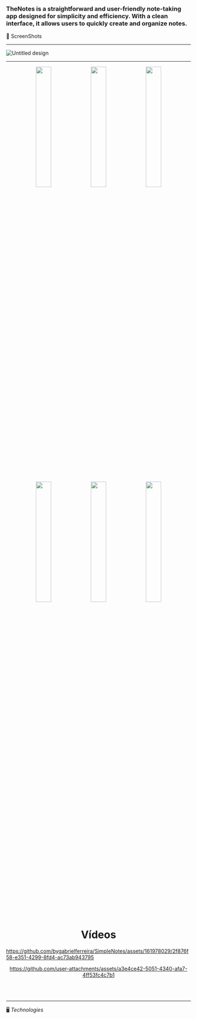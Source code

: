 <h3>TheNotes is a straightforward and user-friendly note-taking app designed for simplicity and efficiency. With a clean interface, it allows users to quickly create and organize notes.</h3>

<p>📲 ScreenShots </p>
<hr/>

![Untitled design](https://github.com/bygabrielferreira/SimpleNotes/assets/161978029/94b87dc7-0013-45ed-bc95-029d3897ff92)

----
<div width="100%" align="center">
  <img src="https://github.com/user-attachments/assets/82fffe54-020e-4990-9638-40456a138c03" width="29%" />
  <img src="https://github.com/user-attachments/assets/a00b251f-d566-4628-bee9-738d052e03b6" width="29%" />
  <img src="https://github.com/user-attachments/assets/ce4ce3cf-bd95-416e-92fe-e6da308513ce" width="29%" />
  <br/>
  <img src="https://github.com/user-attachments/assets/a51ac449-d94b-4d54-8000-3172541228cc" width="29%" />
  <img src="https://github.com/user-attachments/assets/6174bb2c-65b3-482f-9d93-568511682767" width="29%" />
  <img src="https://github.com/user-attachments/assets/9a42fe0a-1ea9-4fd1-939b-7bac7aeab8b8" width="29%" />

</div>

<br/><br/>
<h1 align="center"> Vídeos </h1>
<div width="50%" align="left">

https://github.com/bygabrielferreira/SimpleNotes/assets/161978029/2f876f58-e351-4299-8fd4-ac73ab943795
</div>
<div width="50%" align="center">

https://github.com/user-attachments/assets/a3e4ce42-5051-4340-afa7-4ff53fc4c7b1
</div>
<br/><br/>

-----

<p>🖥️ <em>Technologies</em></p>
